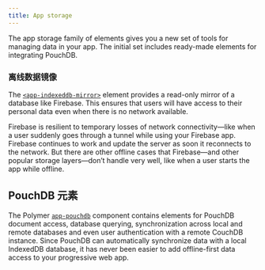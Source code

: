 ```yaml
---
title: App storage
---
```


<!-- toc -->

The app storage family of elements gives you a new set of tools for managing data in your app. The
initial set includes ready-made elements for integrating PouchDB.

### 离线数据镜像

The [`<app-indexeddb-mirror>`](https://www.webcomponents.org/element/PolymerElements/app-storage/app-indexeddb-mirror)
element provides a read-only mirror of a database like Firebase. This ensures that
users will have access to their personal data even when there is no network available.

Firebase is resilient to temporary losses of network connectivity—like when a user suddenly goes
through a tunnel while using your Firebase app. Firebase continues to work and update the server as
soon it reconnects to the network. But there are other offline cases that Firebase—and other popular
storage layers—don’t handle very well, like when a user starts the app while offline.

## PouchDB 元素

The Polymer [`app-pouchdb`](https://www.webcomponents.org/element/PolymerElements/app-pouchdb) component
contains elements for PouchDB document access, database querying, synchronization across local and
remote databases and even user authentication with a remote CouchDB instance. Since PouchDB can
automatically synchronize data with a local IndexedDB database, it has
never been easier to add offline-first data access to your progressive web app.
